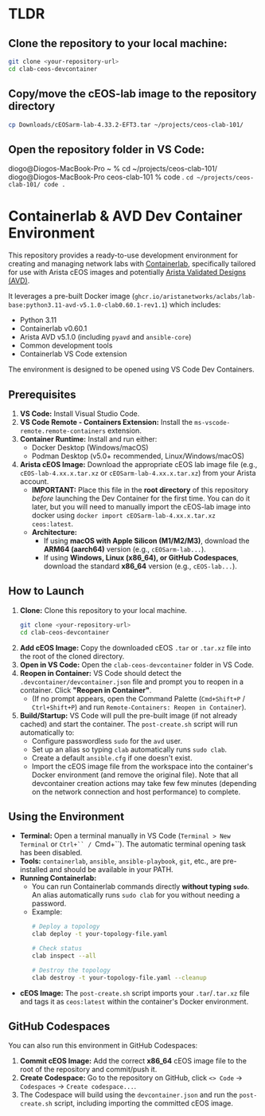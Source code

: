 # TLDR

## Clone the repository to your local machine:
```bash
git clone <your-repository-url>
cd clab-ceos-devcontainer
```
## Copy/move the cEOS-lab image to the repository directory
```bash
cp Downloads/cEOSarm-lab-4.33.2-EFT3.tar ~/projects/ceos-clab-101/
```
## Open the repository folder in VS Code:
diogo@Diogos-MacBook-Pro ~ % cd ~/projects/ceos-clab-101/
diogo@Diogos-MacBook-Pro ceos-clab-101 % code .
    ```cd ~/projects/ceos-clab-101/
    code .
    ```
    
# Containerlab & AVD Dev Container Environment

This repository provides a ready-to-use development environment for creating and managing network labs with [Containerlab](https://containerlab.dev/), specifically tailored for use with Arista cEOS images and potentially [Arista Validated Designs (AVD)](https://avd.arista.com/).

It leverages a pre-built Docker image (`ghcr.io/aristanetworks/aclabs/lab-base:python3.11-avd-v5.1.0-clab0.60.1-rev1.1`) which includes:

* Python 3.11
* Containerlab v0.60.1
* Arista AVD v5.1.0 (including `pyavd` and `ansible-core`)
* Common development tools
* Containerlab VS Code extension

The environment is designed to be opened using VS Code Dev Containers.

## Prerequisites

1.  **VS Code:** Install Visual Studio Code.
2.  **VS Code Remote - Containers Extension:** Install the `ms-vscode-remote.remote-containers` extension.
3.  **Container Runtime:** Install and run either:
    * Docker Desktop (Windows/macOS)
    * Podman Desktop (v5.0+ recommended, Linux/Windows/macOS)
4.  **Arista cEOS Image:** Download the appropriate cEOS lab image file (e.g., `cEOS-lab-4.xx.x.tar.xz` or `cEOSarm-lab-4.xx.x.tar.xz`) from your Arista account.
    * **IMPORTANT:** Place this file in the **root directory** of this repository *before* launching the Dev Container for the first time. You can do it later, but you will need to manually import the cEOS-lab image into docker using `docker import cEOSarm-lab-4.xx.x.tar.xz ceos:latest`.
    * **Architecture:**
        * If using **macOS with Apple Silicon (M1/M2/M3)**, download the **ARM64 (aarch64)** version (e.g., `cEOSarm-lab...`).
        * If using **Windows, Linux (x86_64), or GitHub Codespaces**, download the standard **x86_64** version (e.g., `cEOS-lab...`).

## How to Launch

1.  **Clone:** Clone this repository to your local machine.
    ```bash
    git clone <your-repository-url>
    cd clab-ceos-devcontainer
    ```
2.  **Add cEOS Image:** Copy the downloaded cEOS `.tar` or `.tar.xz` file into the root of the cloned directory.
3.  **Open in VS Code:** Open the `clab-ceos-devcontainer` folder in VS Code.
4.  **Reopen in Container:** VS Code should detect the `.devcontainer/devcontainer.json` file and prompt you to reopen in a container. Click **"Reopen in Container"**.
    * (If no prompt appears, open the Command Palette (`Cmd+Shift+P` / `Ctrl+Shift+P`) and run `Remote-Containers: Reopen in Container`).
5.  **Build/Startup:** VS Code will pull the pre-built image (if not already cached) and start the container. The `post-create.sh` script will run automatically to:
    * Configure passwordless `sudo` for the `avd` user.
    * Set up an alias so typing `clab` automatically runs `sudo clab`.
    * Create a default `ansible.cfg` if one doesn't exist.
    * Import the cEOS image file from the workspace into the container's Docker environment (and remove the original file).
Note that all devcontainer creation actions may take few few minutes (depending on the network connection and host performance) to complete.

## Using the Environment

* **Terminal:** Open a terminal manually in VS Code (`Terminal > New Terminal` or `Ctrl+`` / `Cmd+``). The automatic terminal opening task has been disabled.
* **Tools:** `containerlab`, `ansible`, `ansible-playbook`, `git`, etc., are pre-installed and should be available in your PATH.
* **Running Containerlab:**
    * You can run Containerlab commands directly **without typing `sudo`**. An alias automatically runs `sudo clab` for you without needing a password.
    * Example:
        ```bash
        # Deploy a topology
        clab deploy -t your-topology-file.yaml

        # Check status
        clab inspect --all

        # Destroy the topology
        clab destroy -t your-topology-file.yaml --cleanup
        ```
* **cEOS Image:** The `post-create.sh` script imports your `.tar`/`.tar.xz` file and tags it as `ceos:latest` within the container's Docker environment.

## GitHub Codespaces

You can also run this environment in GitHub Codespaces:

1.  **Commit cEOS Image:** Add the correct **x86_64** cEOS image file to the root of the repository and commit/push it.
2.  **Create Codespace:** Go to the repository on GitHub, click `<> Code` -> `Codespaces` -> `Create codespace...`.
3.  The Codespace will build using the `devcontainer.json` and run the `post-create.sh` script, including importing the committed cEOS image.
